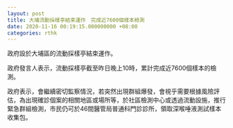 ```yaml
---
layout: post
title: 大埔流動採樣亭結束運作　完成近7600個樣本檢測
date: 2020-11-16 00:19:15.000000000 +08:00
categories: rthk
---
```


政府設於大埔區的流動採樣亭結束運作。

政府發言人表示，流動採樣亭截至昨日晚上10時，累計完成近7600個樣本的檢測。

政府表示，會繼續密切監察情況，若突然出現群組爆發，會視乎需要根據風險評估，為出現確診個案的相關地區或場所等，於社區檢測中心或透過流動設施，推行緊急群組檢測，市民仍可於46間醫管局普通科門診診所，領取深喉唾液測試樣本收集包。
